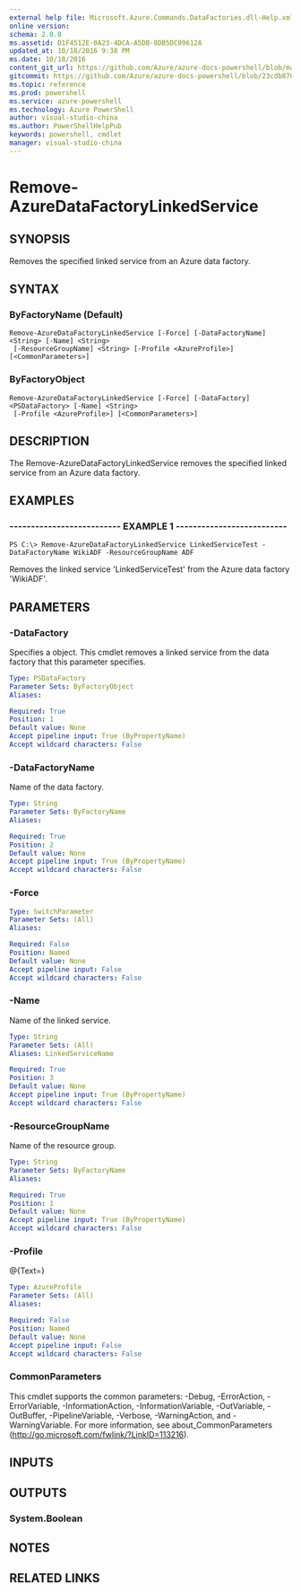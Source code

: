 ```yaml
---
external help file: Microsoft.Azure.Commands.DataFactories.dll-Help.xml
online version: 
schema: 2.0.0
ms.assetid: D1F4512E-0A23-4DCA-A5DB-8DB5DC09612A
updated_at: 10/18/2016 9:38 PM
ms.date: 10/18/2016
content_git_url: https://github.com/Azure/azure-docs-powershell/blob/master/azureps-cmdlets-docs/ResourceManager/AzureRM.DataFactories/v0.9.8/Remove-AzureDataFactoryLinkedService.md
gitcommit: https://github.com/Azure/azure-docs-powershell/blob/23cdb8705d4ab9807c0e21b238f3b134a7d49c7d/azureps-cmdlets-docs/ResourceManager/AzureRM.DataFactories/v0.9.8/Remove-AzureDataFactoryLinkedService.md
ms.topic: reference
ms.prod: powershell
ms.service: azure-powershell
ms.technology: Azure PowerShell
author: visual-studio-china
ms.author: PowerShellHelpPub
keywords: powershell, cmdlet
manager: visual-studio-china
---
```


# Remove-AzureDataFactoryLinkedService

## SYNOPSIS
Removes the specified linked service from an Azure data factory.

## SYNTAX

### ByFactoryName (Default)
```
Remove-AzureDataFactoryLinkedService [-Force] [-DataFactoryName] <String> [-Name] <String>
 [-ResourceGroupName] <String> [-Profile <AzureProfile>] [<CommonParameters>]
```

### ByFactoryObject
```
Remove-AzureDataFactoryLinkedService [-Force] [-DataFactory] <PSDataFactory> [-Name] <String>
 [-Profile <AzureProfile>] [<CommonParameters>]
```

## DESCRIPTION
The Remove-AzureDataFactoryLinkedService removes the specified linked service from an Azure data factory.

## EXAMPLES

### -------------------------- EXAMPLE 1 --------------------------
```
PS C:\> Remove-AzureDataFactoryLinkedService LinkedServiceTest -DataFactoryName WikiADF -ResourceGroupName ADF
```

Removes the linked service 'LinkedServiceTest' from the Azure data factory 'WikiADF'.

## PARAMETERS

### -DataFactory
Specifies a  object.
This cmdlet removes a linked service from the data factory that this parameter specifies.

```yaml
Type: PSDataFactory
Parameter Sets: ByFactoryObject
Aliases: 

Required: True
Position: 1
Default value: None
Accept pipeline input: True (ByPropertyName)
Accept wildcard characters: False
```

### -DataFactoryName
Name of the data factory.

```yaml
Type: String
Parameter Sets: ByFactoryName
Aliases: 

Required: True
Position: 2
Default value: None
Accept pipeline input: True (ByPropertyName)
Accept wildcard characters: False
```

### -Force
```yaml
Type: SwitchParameter
Parameter Sets: (All)
Aliases: 

Required: False
Position: Named
Default value: None
Accept pipeline input: False
Accept wildcard characters: False
```

### -Name
Name of the linked service.

```yaml
Type: String
Parameter Sets: (All)
Aliases: LinkedServiceName

Required: True
Position: 3
Default value: None
Accept pipeline input: True (ByPropertyName)
Accept wildcard characters: False
```

### -ResourceGroupName
Name of the resource group.

```yaml
Type: String
Parameter Sets: ByFactoryName
Aliases: 

Required: True
Position: 1
Default value: None
Accept pipeline input: True (ByPropertyName)
Accept wildcard characters: False
```

### -Profile
@{Text=}

```yaml
Type: AzureProfile
Parameter Sets: (All)
Aliases: 

Required: False
Position: Named
Default value: None
Accept pipeline input: False
Accept wildcard characters: False
```

### CommonParameters
This cmdlet supports the common parameters: -Debug, -ErrorAction, -ErrorVariable, -InformationAction, -InformationVariable, -OutVariable, -OutBuffer, -PipelineVariable, -Verbose, -WarningAction, and -WarningVariable. For more information, see about_CommonParameters (http://go.microsoft.com/fwlink/?LinkID=113216).

## INPUTS

## OUTPUTS

### System.Boolean

## NOTES

## RELATED LINKS


